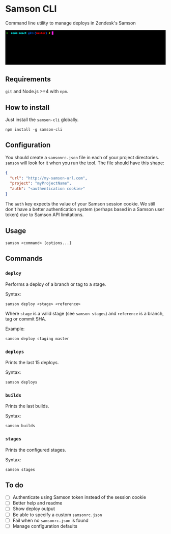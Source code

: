# Samson CLI
Command line utility to manage deploys in Zendesk's Samson

<img src="assets/screenshot.gif" />

## Requirements
`git` and Node.js >=4 with `npm`.

## How to install
Just install the `samson-cli` globally.
```
npm install -g samson-cli
```

## Configuration
You should create a `samsonrc.json` file in each of your project directories. `samson` will look for it when you run the tool. The file should have this shape:

```json
{                                                                             
  "url": "http://my-samson-url.com",                              
  "project": "myProjectName",                                                        
  "auth": "<authentication cookie>"                                            
}  
```

The `auth` key expects the value of your Samson session cookie. We still don't have a better authentication system (perhaps based in a Samson user token) due to Samson API limitations.

## Usage
```
samson <command> [options...]
```

## Commands

### `deploy`
Performs a deploy of a branch or tag to a stage.

Syntax:
```
samson deploy <stage> <reference>
```

Where `stage` is a valid stage (see `samson stages`) and `reference` is a branch, tag or commit SHA.

Example:
```
samson deploy staging master
```

### `deploys`
Prints the last 15 deploys.

Syntax:
```
samson deploys
```

### `builds`
Prints the last builds.

Syntax:
```
samson builds
```

### `stages`
Prints the configured stages.

Syntax:
```
samson stages
```

## To do
- [ ] Authenticate using Samson token instead of the session cookie
- [ ] Better help and readme
- [ ] Show deploy output
- [ ] Be able to specify a custom `samsonrc.json`
- [ ] Fail when no `samsonrc.json` is found
- [ ] Manage configuration defaults
